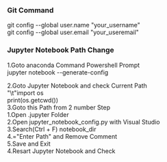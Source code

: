 ### Git Command <br>
git config --global user.name "your_username" <br>
git config --global user.email "your_useremail" <br>

### Jupyter Notebook Path Change<br>
1.Goto anaconda Command Powershell Prompt<br>
    jupyter notebook --generate-config<br>

2.Goto Jupyter Notebook and check Current Path<br>
    "\t"import os <br>
    print(os.getcwd()) <br>
3.Goto this Path from 2 number Step<br>
    1.Open .jupyter Folder <br>
    2.Open jupyter_notebook_config.py with Visual Studio <br>
    3.Search(Ctrl + F) notebook_dir <br>
    4.="Enter Path" and Remove Comment<br>
    5.Save and Exit<br>
4.Resart Jupyter Notebook and Check  <br>